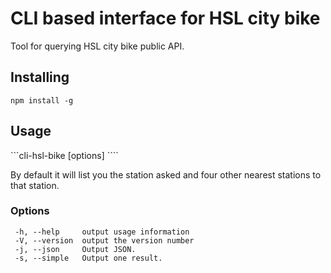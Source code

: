 # CLI based interface for HSL city bike

Tool for querying HSL city bike public API.

## Installing

``` npm install -g ```

## Usage

```cli-hsl-bike [options] <station>````

By default it will list you the station asked and four other nearest stations to 
that station.

### Options

```
 -h, --help     output usage information
 -V, --version  output the version number
 -j, --json     Output JSON.
 -s, --simple   Output one result.
```


